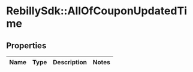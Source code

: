 # RebillySdk::AllOfCouponUpdatedTime

## Properties
Name | Type | Description | Notes
------------ | ------------- | ------------- | -------------

